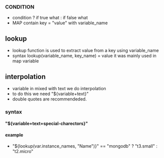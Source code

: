 ### CONDITION
* condition ? if true what : if false what
* MAP contain key = "value" with variable_name
## lookup
* lookup function is used to extract value from a key using variable_name
* syntax lookup(variable_name, key_name) = value it was mainly used in map variable
## interpolation
* variable in mixed with text we do interpolation
* to do this we need "${variable+text}"
* double quotes are recommendeded.
### syntax 
#### "${variable+text+special-charectors}"
#### example
* "${lookup(var.instance_names, "Name")}" == "mongodb" ? "t3.small" : "t2.micro"